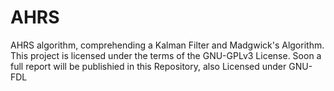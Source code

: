 # AHRS
AHRS algorithm, comprehending a Kalman Filter and Madgwick's Algorithm.
This project is licensed under the terms of the GNU-GPLv3 License.
Soon a full report will be publishied in this Repository, also Licensed under GNU-FDL
